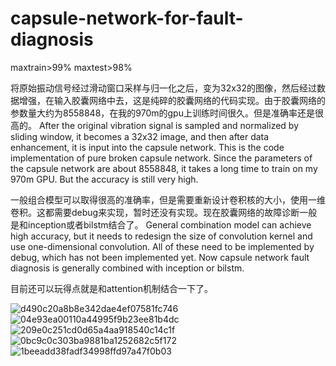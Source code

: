 # capsule-network-for-fault-diagnosis

maxtrain>99%
maxtest>98%


将原始振动信号经过滑动窗口采样与归一化之后，变为32x32的图像，然后经过数据增强，在输入胶囊网络中去，这是纯碎的胶囊网络的代码实现。由于胶囊网络的参数量大约为8558848，在我的970m的gpu上训练时间很久。但是准确率还是很高的。
After the original vibration signal is sampled and normalized by sliding window, it becomes a 32x32 image, and then after data enhancement, it is input into the capsule network. This is the code implementation of pure broken capsule network. Since the parameters of the capsule network are about 8558848, it takes a long time to train on my 970m GPU. But the accuracy is still very high.


一般组合模型可以取得很高的准确率，但是需要重新设计卷积核的大小，使用一维卷积。这都需要debug来实现，暂时还没有实现。现在胶囊网络的故障诊断一般是和inception或者bilstm结合了。
General combination model can achieve high accuracy, but it needs to redesign the size of convolution kernel and use one-dimensional convolution. All of these need to be implemented by debug, which has not been implemented yet. Now capsule network fault diagnosis is generally combined with inception or bilstm.

目前还可以玩得点就是和attention机制结合一下了。

![d490c20a8b8e342dae4ef07581fc746](https://user-images.githubusercontent.com/19371493/124874395-478a5c00-dffa-11eb-9424-1fd74a29c83c.png)
![04e93ea00110a44995f9b23ee81b4dc](https://user-images.githubusercontent.com/19371493/124874399-49ecb600-dffa-11eb-8276-7d35dfc83a48.png)
![209e0c251cd0d65a4aa918540c14c1f](https://user-images.githubusercontent.com/19371493/124874423-4f4a0080-dffa-11eb-95c3-744e39b9f5d8.png)
![0bc9c0c303ba9881ba1252682c5f172](https://user-images.githubusercontent.com/19371493/124874440-540eb480-dffa-11eb-88de-3957207370c9.png)
![1beeadd38fadf34998ffd97a47f0b03](https://user-images.githubusercontent.com/19371493/124874460-5a049580-dffa-11eb-9a76-c5abf236e853.png)
